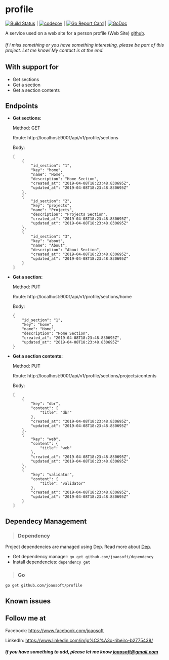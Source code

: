 # profile
[![Build Status](https://travis-ci.org/joaosoft/profile.svg?branch=master)](https://travis-ci.org/joaosoft/profile) | [![codecov](https://codecov.io/gh/joaosoft/profile/branch/master/graph/badge.svg)](https://codecov.io/gh/joaosoft/profile) | [![Go Report Card](https://goreportcard.com/badge/github.com/joaosoft/profile)](https://goreportcard.com/report/github.com/joaosoft/profile) | [![GoDoc](https://godoc.org/github.com/joaosoft/profile?status.svg)](https://godoc.org/github.com/joaosoft/profile)

A service used on a web site for a person profile (Web Site) [github](https://github.com/joaosoft/vue-profile).


###### If i miss something or you have something interesting, please be part of this project. Let me know! My contact is at the end.

## With support for
* Get sections
* Get a section
* Get a section contents

## Endpoints
* **Get sections:** 

    Method: GET

    Route: http://localhost:9001/api/v1/profile/sections
    
    Body: 
    ```
    [
        {
            "id_section": "1",
            "key": "home",
            "name": "Home",
            "description": "Home Section",
            "created_at": "2019-04-08T18:23:48.830695Z",
            "updated_at": "2019-04-08T18:23:48.830695Z"
        },
        {
            "id_section": "2",
            "key": "projects",
            "name": "Projects",
            "description": "Projects Section",
            "created_at": "2019-04-08T18:23:48.830695Z",
            "updated_at": "2019-04-08T18:23:48.830695Z"
        },
        {
            "id_section": "3",
            "key": "about",
            "name": "About",
            "description": "About Section",
            "created_at": "2019-04-08T18:23:48.830695Z",
            "updated_at": "2019-04-08T18:23:48.830695Z"
        }
    ]
    ```

* **Get a section:** 

    Method: PUT
    
    Route: http://localhost:9001/api/v1/profile/sections/home
    
    Body: 
    ```
    {
        "id_section": "1",
        "key": "home",
        "name": "Home",
        "description": "Home Section",
        "created_at": "2019-04-08T18:23:48.830695Z",
        "updated_at": "2019-04-08T18:23:48.830695Z"
    }
    ```

* **Get a section contents:** 

    Method: PUT
    
    Route: http://localhost:9001/api/v1/profile/sections/projects/contents
    
    Body: 
    ```
    [
        {
            "key": "dbr",
            "content": {
                "title": "dbr"
            },
            "created_at": "2019-04-08T18:23:48.830695Z",
            "updated_at": "2019-04-08T18:23:48.830695Z"
        },
        {
            "key": "web",
            "content": {
                "title": "web"
            },
            "created_at": "2019-04-08T18:23:48.830695Z",
            "updated_at": "2019-04-08T18:23:48.830695Z"
        },
        {
            "key": "validator",
            "content": {
                "title": "validator"
            },
            "created_at": "2019-04-08T18:23:48.830695Z",
            "updated_at": "2019-04-08T18:23:48.830695Z"
        }
    ]
    ```

## Dependecy Management
>### Dependency

Project dependencies are managed using Dep. Read more about [Dep](https://github.com/golang/dep).
* Get dependency manager: `go get github.com/joaosoft/dependency`
* Install dependencies: `dependency get`


>### Go
```
go get github.com/joaosoft/profile
```

## Known issues

## Follow me at
Facebook: https://www.facebook.com/joaosoft

LinkedIn: https://www.linkedin.com/in/jo%C3%A3o-ribeiro-b2775438/

##### If you have something to add, please let me know joaosoft@gmail.com
